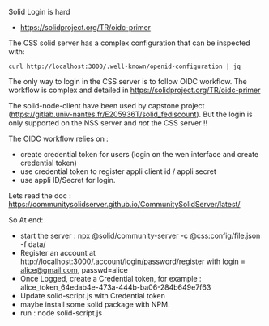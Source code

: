 Solid Login is hard
- https://solidproject.org/TR/oidc-primer

The CSS solid server has a complex configuration that can be inspected with:
```
curl http://localhost:3000/.well-known/openid-configuration | jq
```

The only way to login in the CSS server is to follow OIDC workflow. The workflow is complex and detailed in https://solidproject.org/TR/oidc-primer

The solid-node-client have been used by capstone project (https://gitlab.univ-nantes.fr/E205936T/solid_fediscount). But the login is only supported on the NSS server and *not* the CSS server !!

The OIDC workflow relies on :
- create credential token for users (login on the wen interface and create credential token)
- use credential token to register appli client id / appli secret 
- use appli ID/Secret for login.

Lets read the doc : https://communitysolidserver.github.io/CommunitySolidServer/latest/ 

So At end:
- start the server : npx @solid/community-server -c @css:config/file.json -f data/
- Register an account at http://localhost:3000/.account/login/password/register with login = alice@gmail.com, passwd=alice
- Once Logged, create a Credential token, for example : alice_token_64edab4e-473a-444b-ba06-284b649e7f63
- Update solid-script.js with Credential token
- maybe install some solid package with NPM.
- run : node solid-script.js